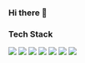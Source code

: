 ### Hi there 👋

<!--
**kjh073/kjh073** is a ✨ _special_ ✨ repository because its `README.md` (this file) appears on your GitHub profile.

Here are some ideas to get you started:

- 🔭 I’m currently working on ...
- 🌱 I’m currently learning ...
- 👯 I’m looking to collaborate on ...
- 🤔 I’m looking for help with ...
- 💬 Ask me about ...
- 📫 How to reach me: ...
- 😄 Pronouns: ...
- ⚡ Fun fact: ...
-->


<h3 align-"center"> Tech Stack </h3>
<img src="https://img.shields.io/badge/42Seoul-000000?style=for-the-badge&logo=42&logoColor=white"/>
<img src="https://img.shields.io/badge/github-181717?style=for-the-badge&logo=github&logoColor=white"/>
<img src="https://img.shields.io/badge/Javascript-ffb13b?style=for-the-badge&logo=javascript&logoColor=white"/>
<img src="https://img.shields.io/badge/React-61DAFB?style=for-the-badge&logo=React&logoColor=white"/>
<img src="https://img.shields.io/badge/nodedotjs-#339933?style=for-the-badge&logo=React&logoColor=white"/>
<img src="https://img.shields.io/badge/mysql-4479A1?style=for-the-badge&logo=mysql&logoColor=white"/>
<img src="https://img.shields.io/badge/MongoDB-47A248?style=for-the-badge&logo=MongoDB&logoColor=white"/>
<!-- <img src="https://img.shields.io/badge/html-E34F26?style=for-the-badge&logo=html5&logoColor=white"/> -->
<!-- <img src="https://img.shields.io/badge/css-1572B6?style=for-the-badge&logo=css3&logoColor=white"/> -->



<!-- ![Joohee's GitHub stats](https://github-readme-stats.vercel.app/api?username=kjh073&show_icons=true&theme=radical) -->

